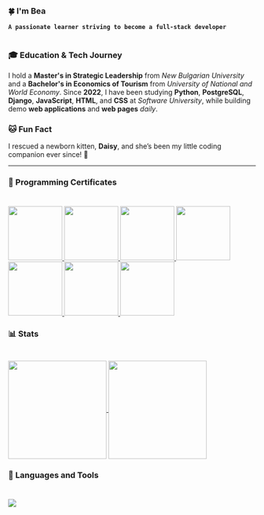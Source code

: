 ### 🍀 I'm Bea

**`A passionate learner striving to become a full-stack developer`**

#

### 🎓 **Education & Tech Journey**

I hold a **Master's in Strategic Leadership** from _New Bulgarian University_ and a **Bachelor's in Economics of Tourism** from _University of National and World Economy_. Since **2022**, I have been studying **Python**, **PostgreSQL**, **Django**, **JavaScript**, **HTML**, and **CSS** at _Software University_, while building demo **web applications** and **web pages** *daily*.

### 🐱 **Fun Fact**

I rescued a newborn kitten, **Daisy**, and she’s been my little coding companion ever since! 🐾

---

### 📜 Programming Certificates

#

<p align="left">
    <a href="https://certificate-link.com/cert3">
        <img src="https://res.cloudinary.com/dpgvbozrb/image/upload/v1743784909/htm-and-css_vpqxxa.png" width="110px" />
    </a> 
    <a href="https://certificate-link.com/cert3">
        <img src="https://res.cloudinary.com/dpgvbozrb/image/upload/v1743784909/python-orm_yhdxlc.png" width="110px" />
    </a> 
    <a href="https://certificate-link.com/cert3">
        <img src="https://res.cloudinary.com/dpgvbozrb/image/upload/v1743784909/postgre-sql_rriyf4.png" width="110px" />
    </a> 
    <a href="https://certificate-link.com/cert3">
        <img src="https://res.cloudinary.com/dpgvbozrb/image/upload/v1743784909/python-oop_m4xe1d.png" width="110px" />
    </a>
    <a href="https://certificate-link.com/cert3">
        <img src="https://res.cloudinary.com/dpgvbozrb/image/upload/v1743784910/python-advanced_nf2vyc.png" width="110px" />
    </a>
    <a href="https://certificate-link.com/cert2">
        <img src="https://res.cloudinary.com/dpgvbozrb/image/upload/v1743784909/programming-fundamentals_iled2h.png" width="110px" />
    </a>
    <a href="https://certificate-link.com/cert1">
        <img src="https://res.cloudinary.com/dpgvbozrb/image/upload/v1743784909/programming-basics_wdkqsq.png" width="110px" />
    </a>
    <br>
</p>


### 📊 Stats

#

<a href="https://github.com/anuraghazra/github-readme-stats">
  <img height=200 align="center" src="https://github-readme-stats.vercel.app/api?username=beatrisilieva&hide=stars,contribs&show=icons,prs_merged_percentage,prs_merged&theme=omni" />
</a>
<a href="https://github.com/anuraghazra/convoychat">
  <img height=200 align="center" src="https://github-readme-stats.vercel.app/api/top-langs/?username=beatrisilieva&layout=compact&langs_count=10&theme=omni&card_width=320&hide=Ruby" />
</a>

### 🧰 Languages and Tools

# 

<div align="left">
    <img src="https://skillicons.dev/icons?i=javascript,python,html,css,sass,react,express,django,nodejs,jest,postgresql,mongodb,vscode,pycharm,postman,aws,cloudflare,firebase,githubactions,docker,devto" />
</div>
